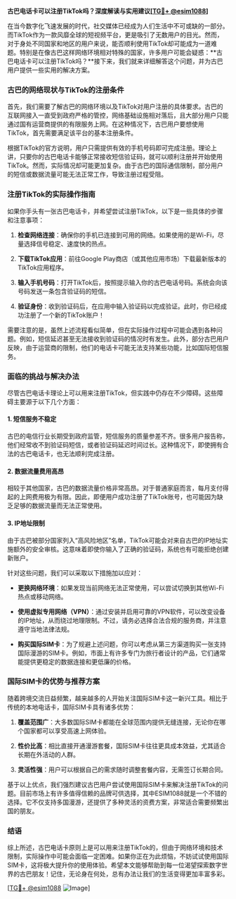 **古巴电话卡可以注册TikTok吗？深度解读与实用建议[[TG💪+ @esim1088](https://t.me/s/esim1088)]**

在当今数字化飞速发展的时代，社交媒体已经成为人们生活中不可或缺的一部分。而TikTok作为一款风靡全球的短视频平台，更是吸引了无数用户的目光。然而，对于身处不同国家和地区的用户来说，能否顺利使用TikTok却可能成为一道难题。特别是在像古巴这样网络环境相对特殊的国家，许多用户可能会疑惑：**古巴电话卡可以注册TikTok吗？**接下来，我们就来详细解答这个问题，并为古巴用户提供一些实用的解决方案。

### 古巴的网络现状与TikTok的注册条件

首先，我们需要了解古巴的网络环境以及TikTok对用户注册的具体要求。古巴的互联网接入一直受到政府严格的管控，网络基础设施相对落后，且大部分用户只能通过国有运营商提供的有限服务上网。在这种情况下，古巴用户要想使用TikTok，首先需要满足该平台的基本注册条件。

根据TikTok的官方说明，用户只需提供有效的手机号码即可完成注册。理论上讲，只要你的古巴电话卡能够正常接收短信验证码，就可以顺利注册并开始使用TikTok。然而，实际情况却可能更加复杂。由于古巴的国际通信限制，部分用户的短信或数据流量可能无法正常工作，导致注册过程受阻。

### 注册TikTok的实际操作指南

如果你手头有一张古巴电话卡，并希望尝试注册TikTok，以下是一些具体的步骤和注意事项：

1. **检查网络连接**：确保你的手机已连接到可用的网络。如果使用的是Wi-Fi，尽量选择信号稳定、速度快的热点。
   
2. **下载TikTok应用**：前往Google Play商店（或其他应用市场）下载最新版本的TikTok应用程序。

3. **输入手机号码**：打开TikTok后，按照提示输入你的古巴电话号码。系统会向该号码发送一条包含验证码的短信。

4. **验证身份**：收到验证码后，在应用中输入验证码以完成验证。此时，你已经成功注册了一个新的TikTok账户！

需要注意的是，虽然上述流程看似简单，但在实际操作过程中可能会遇到各种问题。例如，短信延迟甚至无法接收到验证码的情况时有发生。此外，部分古巴用户反映，由于运营商的限制，他们的电话卡可能无法支持某些功能，比如国际短信服务。

### 面临的挑战与解决办法

尽管古巴电话卡理论上可以用来注册TikTok，但实践中仍存在不少障碍。这些障碍主要源于以下几个方面：

#### 1. **短信服务不稳定**
   古巴的电信行业长期受到政府监管，短信服务的质量参差不齐。很多用户报告称，他们经常收不到验证码短信，或者验证码延迟时间过长。这种情况下，即使拥有合法的古巴电话卡，也无法顺利完成注册。

#### 2. **数据流量费用高昂**
   相较于其他国家，古巴的数据流量价格非常高昂。对于普通家庭而言，每月支付得起的上网费用极为有限。因此，即便用户成功注册了TikTok账号，也可能因为缺乏足够的数据流量而无法正常使用。

#### 3. **IP地址限制**
   由于古巴被部分国家列入“高风险地区”名单，TikTok可能会对来自古巴的IP地址实施额外的安全审核。这意味着即使你输入了正确的验证码，系统也有可能拒绝创建新账户。

针对这些问题，我们可以采取以下措施加以应对：

- **更换网络环境**：如果发现当前网络无法正常使用，可以尝试切换到其他Wi-Fi热点或移动网络。
  
- **使用虚拟专用网络（VPN）**：通过安装并启用可靠的VPN软件，可以改变设备的IP地址，从而绕过地理限制。不过，请务必选择合法合规的服务商，并注意遵守当地法律法规。

- **购买国际SIM卡**：为了规避上述问题，你可以考虑从第三方渠道购买一张支持国际漫游的SIM卡。例如，市面上有许多专门为旅行者设计的产品，它们通常能提供更稳定的数据连接和更低廉的价格。

### 国际SIM卡的优势与推荐方案

随着跨境交流日益频繁，越来越多的人开始关注国际SIM卡这一新兴工具。相比于传统的本地电话卡，国际SIM卡具有诸多优势：

1. **覆盖范围广**：大多数国际SIM卡都能在全球范围内提供无缝连接，无论你在哪个国家都可以享受高速上网体验。
   
2. **性价比高**：相比直接开通漫游套餐，国际SIM卡往往更具成本效益，尤其适合长期在外活动的人群。

3. **灵活性强**：用户可以根据自己的需求随时调整套餐内容，无需签订长期合同。

基于以上优点，我们强烈建议古巴用户尝试使用国际SIM卡来解决注册TikTok的问题。目前市场上有许多值得信赖的品牌可供选择，其中ESIM1088就是一个不错的选择。它不仅支持多国漫游，还提供了多种灵活的资费方案，非常适合需要频繁出国的朋友。

### 结语

综上所述，古巴电话卡原则上是可以用来注册TikTok的，但由于网络环境和技术限制，实际操作中可能会面临一定困难。如果你正在为此烦恼，不妨试试使用国际SIM卡，这将极大提升你的使用体验。希望本文能够帮助到每一位渴望探索数字世界的古巴朋友！记住，无论身在何处，总有办法让我们的生活变得更加丰富多彩。

[[TG💪+ @esim1088](https://t.me/s/esim1088) ![Image](https://i.postimg.cc/4NQfJmqS/Snipaste-2025-05-13-00-14-12.png)]